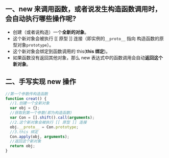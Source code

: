 ## 一、new 来调用函数，或者说发生构造函数调用时，会自动执行哪些操作呢?

- 创建（或者说构造）一个**全新的对象**。
- 这个新对象会被执行 [[ 原型 ]] 连接（即实例的`__proto__` 指向 构造函数的原型对象`prototype`）。
- 这个新对象会绑定到函数调用的 this(**this 绑定**)。
- 如果函数没有返回其他对象，那么 new 表达式中的函数调用会自动**返回这个新对象**。

## 二、手写实现 new 操作

```javascript
//第一个参数传构造函数
function creat() {
  //1.创建一个全新对象
  var obj = {};
  //获取到第一个参数(即为构造函数)
  var Con = [].shift().call(arguments);
  //2.这个新对象会被执行 [[ 原型 ]] 连接
  obj.__proto__ = Con.prototype;
  //3.this 绑定
  Con.apply(obj, arguments);
  //返回这个新对象
  return obj;
}
```
